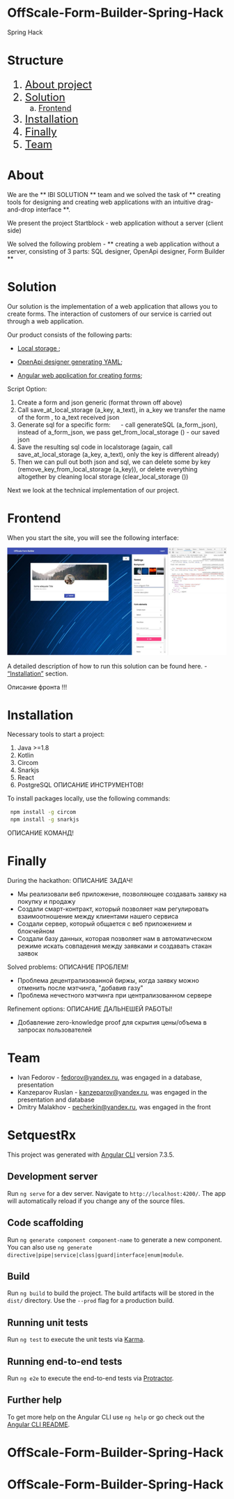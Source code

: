 # OffScale-Form-Builder-Spring-Hack
Spring Hack 


# Structure

<ol type="1" style="font-size: x-large;">
  <li> <a href="#about">About project</a>
  <li> <a href="#solution">Solution</a>
<ol type="a" style="font-size: large;">
  <li> <a href="#frontend">Frontend</a>
</ol>
  <li> <a href="#installation">Installation</a>
  <li> <a href="#finally">Finally</a>
  <li> <a href="#team">Team</a>
</ol>

# About
We are the ** IBI SOLUTION ** team and we solved the task of ** creating tools for designing and creating web applications with an intuitive drag-and-drop interface **.

We present the project Startblock - web application without a server (client side)

We solved the following problem - ** creating a web application without a server, consisting of 3 parts: SQL designer, OpenApi designer, Form Builder **

# Solution

Our solution is the implementation of a web application that allows you to create forms. The interaction of customers of our service is carried out through a web application.

Our product consists of the following parts:

* <a href="https://github.com/Hennessy811/OffScale-Form-Builder-Spring-Hack/blob/master/sql%26yaml/localstorage.js">Local storage </a>;

* <a href="https://github.com/Hennessy811/OffScale-Form-Builder-Spring-Hack/blob/master/sql%26yaml/sql_yaml_generator.js">OpenApi designer generating YAML</a>;

* <a href="https://github.com/Hennessy811/OffScale-Form-Builder-Spring-Hack/tree/master/src">Angular web application for creating forms</a>;

Script Option:
1. Create a form and json generic (format thrown off above)
2. Call save_at_local_storage (a_key, a_text), in a_key we transfer the name of the form <FORMNAME>, to a_text received json
3. Generate sql for a specific form:
     - call generateSQL (a_form_json), instead of a_form_json, we pass get_from_local_storage (<FORMNAME>) - our saved json
4. Save the resulting sql code in localstorage (again, call save_at_local_storage (a_key, a_text), only the key is different already)
5. Then we can pull out both json and sql, we can delete some by key (remove_key_from_local_storage (a_key)), or delete everything altogether by cleaning local storage (clear_local_storage ())

Next we look at the technical implementation of our project.

# Frontend

When you start the site, you will see the following interface:

![Screenshot](a49e1022-55a2-4e1c-9c42-322ab7c938a7.jpg)

A detailed description of how to run this solution can be found here. - <a href="#installation">“Installation”</a> section.

Описание фронта !!!

# Installation
Necessary tools to start a project:
1. Java >=1.8
2. Kotlin
3. Circom
4. Snarkjs
5. React
6. PostgreSQL
ОПИСАНИЕ ИНСТРУМЕНТОВ!

To install packages locally, use the following commands:
   ```bash
    npm install -g circom
    npm install -g snarkjs
   ```
   ОПИСАНИЕ КОМАНД!
# Finally

During the hackathon:
ОПИСАНИЕ ЗАДАЧ!
- Мы реализовали веб приложение, позволяющее создавать заявку на покупку и продажу
- Создали смарт-контракт, который позволяет нам регулировать взаимоотношение между клиентами нашего сервиса
- Создали сервер, который общается с веб приложением и блокчейном
- Создали базу данных, которая позволяет нам в автоматическом режиме искать совпадения между заявками и создавать стакан заявок

Solved problems:
ОПИСАНИЕ ПРОБЛЕМ!
- Проблема децентрализованной биржы, когда заявку можно отменить после мэтчинга, "добавив газу"
- Проблема нечестного мэтчинга при централизованном сервере

Refinement options:
ОПИСАНИЕ ДАЛЬНЕШЕЙ РАБОТЫ!
- Добавление zero-knowledge proof для скрытия цены/объема в запросах пользователей

# Team

- Ivan Fedorov - fedorov@yandex.ru, was engaged in a database, presentation
- Kanzeparov Ruslan - kanzeparov@yandex.ru, was engaged in the presentation and database
- Dmitry Malakhov - pecherkin@yandex.ru, was engaged in the front



# SetquestRx

This project was generated with [Angular CLI](https://github.com/angular/angular-cli) version 7.3.5.

## Development server

Run `ng serve` for a dev server. Navigate to `http://localhost:4200/`. The app will automatically reload if you change any of the source files.

## Code scaffolding

Run `ng generate component component-name` to generate a new component. You can also use `ng generate directive|pipe|service|class|guard|interface|enum|module`.

## Build

Run `ng build` to build the project. The build artifacts will be stored in the `dist/` directory. Use the `--prod` flag for a production build.

## Running unit tests

Run `ng test` to execute the unit tests via [Karma](https://karma-runner.github.io).

## Running end-to-end tests

Run `ng e2e` to execute the end-to-end tests via [Protractor](http://www.protractortest.org/).

## Further help

To get more help on the Angular CLI use `ng help` or go check out the [Angular CLI README](https://github.com/angular/angular-cli/blob/master/README.md).
# OffScale-Form-Builder-Spring-Hack

# OffScale-Form-Builder-Spring-Hack
